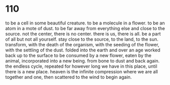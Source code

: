 # 110

to be a cell in some beautiful creature. to be a molecule in a flower. to be an atom in a mote of dust. to be far away from everything else and close to the source. not the center, there is no center. there is us, there is all. be a part of all but not all yourself. stay close to the source, to the land, to the sun. transform, with the death of the organism, with the seeding of the flower, with the settling of the dust. folded into the earth and over an age worked back up to the surface to be consumed by a new flower, eaten by the animal, incorporated into a new being. from bone to dust and back again. the endless cycle, repeated for however long we have in this place, until there is a new place. heaven is the infinite compression where we are all together and one, then scattered to the wind to begin again. 